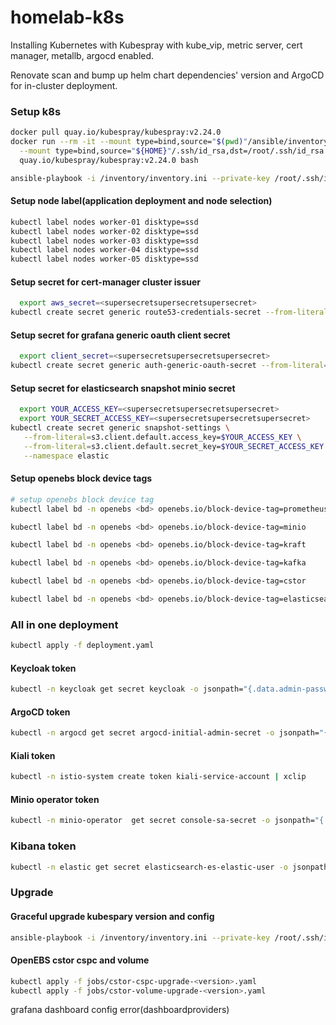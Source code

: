 # homelab-k8s

Installing Kubernetes with Kubespray with kube_vip, metric server, cert manager,
metallb, argocd enabled.

Renovate scan and bump up helm chart dependencies' version and ArgoCD for
in-cluster deployment.

### Setup k8s
```bash
docker pull quay.io/kubespray/kubespray:v2.24.0
docker run --rm -it --mount type=bind,source="$(pwd)"/ansible/inventory/myculster,dst=/inventory \
  --mount type=bind,source="${HOME}"/.ssh/id_rsa,dst=/root/.ssh/id_rsa \
  quay.io/kubespray/kubespray:v2.24.0 bash

ansible-playbook -i /inventory/inventory.ini --private-key /root/.ssh/id_rsa cluster.yml -u esun-local -b
```
#### Setup node label(application deployment and node selection)
```bash
kubectl label nodes worker-01 disktype=ssd
kubectl label nodes worker-02 disktype=ssd
kubectl label nodes worker-03 disktype=ssd
kubectl label nodes worker-04 disktype=ssd
kubectl label nodes worker-05 disktype=ssd
```
#### Setup secret for cert-manager cluster issuer
```bash
  export aws_secret=<supersecretsupersecretsupersecret>
kubectl create secret generic route53-credentials-secret --from-literal="secret-access-key=$aws_secret" --namespace cert-manager
```
#### Setup secret for grafana generic oauth client secret
```bash
  export client_secret=<supersecretsupersecretsupersecret>
kubectl create secret generic auth-generic-oauth-secret --from-literal="client_secret=$client_secret" --namespace monitoring
```
#### Setup secret for elasticsearch snapshot minio secret
```bash
  export YOUR_ACCESS_KEY=<supersecretsupersecretsupersecret>
  export YOUR_SECRET_ACCESS_KEY=<supersecretsupersecretsupersecret>
kubectl create secret generic snapshot-settings \
   --from-literal=s3.client.default.access_key=$YOUR_ACCESS_KEY \
   --from-literal=s3.client.default.secret_key=$YOUR_SECRET_ACCESS_KEY \
   --namespace elastic
```
#### Setup openebs block device tags
```bash
# setup openebs block device tag
kubectl label bd -n openebs <bd> openebs.io/block-device-tag=prometheus

kubectl label bd -n openebs <bd> openebs.io/block-device-tag=minio

kubectl label bd -n openebs <bd> openebs.io/block-device-tag=kraft

kubectl label bd -n openebs <bd> openebs.io/block-device-tag=kafka

kubectl label bd -n openebs <bd> openebs.io/block-device-tag=cstor

kubectl label bd -n openebs <bd> openebs.io/block-device-tag=elasticsearch
```

### All in one deployment
```bash
kubectl apply -f deployment.yaml
```
#### Keycloak token
```bash
kubectl -n keycloak get secret keycloak -o jsonpath="{.data.admin-password}" | base64 -d | xclip
```
#### ArgoCD token
```bash
kubectl -n argocd get secret argocd-initial-admin-secret -o jsonpath="{.data.password}" | base64 -d | xclip
```
#### Kiali token
```bash
kubectl -n istio-system create token kiali-service-account | xclip
```
#### Minio operator token
```bash
kubectl -n minio-operator  get secret console-sa-secret -o jsonpath="{.data.token}" | base64 --decode | xclip
```
### Kibana token
```bash
kubectl -n elastic get secret elasticsearch-es-elastic-user -o jsonpath="{.data.elastic}" | base64 --decode | xclip
```

### Upgrade
#### Graceful upgrade kubespary version and config
```bash
ansible-playbook -i /inventory/inventory.ini --private-key /root/.ssh/id_rsa upgrade-cluster.yml -u esun-local -b
```
#### OpenEBS cstor cspc and volume
```bash
kubectl apply -f jobs/cstor-cspc-upgrade-<version>.yaml
kubectl apply -f jobs/cstor-volume-upgrade-<version>.yaml
```

<!-- ### Rook (HCI ceph only) -->
<!-- #### Setup apps -->
<!-- ```bash -->
<!-- helm repo add rook-release https://charts.rook.io/release -->
<!-- helm repo update -->
<!-- helm upgrade --install rook-ceph rook-release/rook-ceph --values=rook/values.yaml --namespace=rook-ceph --create-namespace -->
<!-- helm upgrade --install rook-ceph-cluster --set operatorNamespace=rook-ceph rook-release/rook-ceph-cluster --values=rook/values.yaml --namespace=rook-ceph --create-namespace -->
<!-- kubectl create -f rook/storageclass.yaml -->
<!-- ``` -->


grafana dashboard config error(dashboardproviders)
